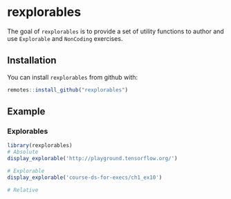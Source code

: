 # rexplorables

<!-- badges: start -->
<!-- badges: end -->

The goal of `rexplorables` is to provide a set of utility functions to author and use `Explorable` and `NonCoding` exercises.

## Installation

You can install `rexplorables` from github with:

``` r
remotes::install_github("rexplorables")
```

## Example

### Explorables

``` r
library(rexplorables)
# Absolute
display_explorable('http://playground.tensorflow.org/')

# Explorable
display_explorable('course-ds-for-execs/ch1_ex10')

# Relative
```

